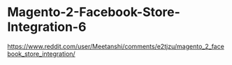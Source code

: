 # Magento-2-Facebook-Store-Integration-6
https://www.reddit.com/user/Meetanshi/comments/e2tjzu/magento_2_facebook_store_integration/
